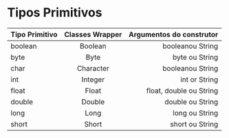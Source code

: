 # Tipos Primitivos
|   Tipo Primitivo   |  Classes Wrapper  |    Argumentos do construtor    |
| :---         |     :---:      |          ---: |
| boolean  | Boolean     | booleanou String    |
| byte     | Byte       | byte ou String      |
| char  | Character     | booleanou String    |
| int     | Integer       | int or String      |
| float  | Float     | float, double ou String    |
| double     | Double    | double ou String      |
| long  | Long     | long ou String    |
| short    | Short       | short ou String     |
